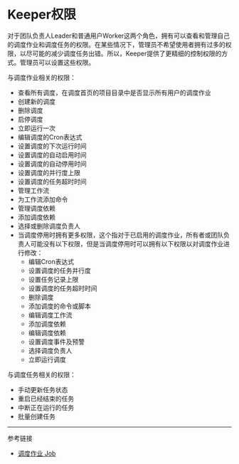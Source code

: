 # Keeper权限

对于团队负责人Leader和普通用户Worker这两个角色，拥有可以查看和管理自己的调度作业和调度任务的权限。在某些情况下，管理员不希望使用者拥有过多的权限，以尽可能的减少调度任务出错。所以，Keeper提供了更精细的控制权限的方式。管理员可以设置这些权限。

与调度作业相关的权限：

* 查看所有调度，在调度首页的项目目录中是否显示所有用户的调度作业
* 创建新的调度
* 删除调度
* 启停调度
* 立即运行一次
* 编辑调度的Cron表达式
* 设置调度的下次运行时间
* 设置调度的自动启用时间
* 设置调度的自动停用时间
* 设置调度的并行度上限
* 设置调度的任务超时时间
* 管理工作流
* 为工作流添加命令
* 管理调度依赖
* 添加调度依赖
* 选择或删除调度负责人
* 当调度停用时拥有更多权限，这个指对于已启用的调度作业，所有者或团队负责人可能没有以下权限，但是当调度停用时可以拥有以下权限以对调度作业进行修改：
    + 编辑Cron表达式
    + 设置调度的任务并行度
    + 设置任务记录上限
    + 设置调度的任务超时时间
    + 删除调度
    + 添加调度的命令或脚本
    + 编辑调度工作流
    + 添加调度依赖
    + 编辑调度依赖
    + 设置调度事件及预警
    + 选择调度负责人
    + 立即运行调度

与调度任务相关的权限：

* 手动更新任务状态
* 重启已经结束的任务
* 中断正在运行的任务
* 批量创建任务


---
参考链接

* [调度作业 Job](/keeper/job.md)